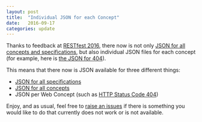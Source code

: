 ```yaml
---
layout: post
title:  "Individual JSON for each Concept"
date:   2016-09-17
categories: update
---
```


Thanks to feedback at [RESTfest 2016](https://2016.restfest.org/us/), there now is not only [JSON for all concepts and specifications](/update/2016/09/04/json-specs.html), but also individual JSON files for each concept (for example, here is [the JSON for 404](/concepts/http-status-code/404.json)).

This means that there now is JSON available for three different things:

* [JSON for all specifications](/specs/specs.json)
* [JSON for all concepts](/concepts/concepts.json)
* JSON per Web Concept (such as [HTTP Status Code 404](/concepts/http-status-code/404.json))

Enjoy, and as usual, feel free to [raise an issues](https://github.com/dret/webconcepts/issues) if there is something you would like to do that currently does not work or is not available.
